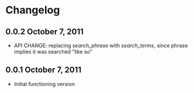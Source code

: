 # Changelog

## 0.0.2 October 7, 2011
* API CHANGE: replacing *search_phrase* with *search_terms*, since phrase implies it was searched "like so"

## 0.0.1 October 7, 2011
* Initial functioning version

